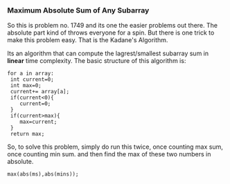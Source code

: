 ### Maximum Absolute Sum of Any Subarray

So this is problem no. 1749 and its one the easier problems out there. The absolute part kind of throws everyone for a spin. But there is one trick to make this problem easy. That is the Kadane's Algorithm.

Its an algorithm that can compute the lagrest/smallest subarray sum in **linear** time complexity. The basic structure of this algorithm is:

```
for a in array:
 int current=0;
 int max=0;
 current+= array[a];
 if(current<0){
    current=0;
 }
 if(current>max){
    max=current;
 } 
 return max;
```
So, to solve this problem, simply do run this twice, once counting max sum, once counting min sum.
and then find the max of these two numbers in absolute.
```
max(abs(ms),abs(mins));
```